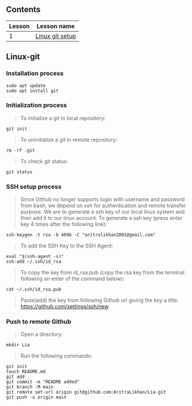 ## Contents
| Lesson | Lesson name |
| ------------- | ------------- |
| 1 | [Linux git setup](https://github.com/AritraLikhan/Lia/README.md#Linux-git) |

## Linux-git
### Installation process

```
sudo apt update
sudo apt install git
```
### Initialization process
>To initialize a git in local repository:
```
git init
```
>To uninitialize a git in remote repository:
```
rm -rf .git
```
>To check git status:
```
git status
```

### SSH setup process
> Since Github no longer supports login with username and password from bash, we depend on ssh for authentication and remote transfer purpose. We are to generate a ssh key of our local linux system and then add it to our linux account.
>To generate a ssh key (press enter key 4 times after the following line):
```
ssh-keygen -t rsa -b 4096 -C "aritralikhan2001@gmail.com"
```
>To add the SSH Key to the SSH Agent:
```
eval "$(ssh-agent -s)"
ssh-add ~/.ssh/id_rsa
```
>To copy the key from id_rsa.pub (copy the rsa key from the terminal following an enter of the command below):
```
cat ~/.ssh/id_rsa.pub
```
>Paste(add) the key from following Github url giving the key a title: 
https://github.com/settings/ssh/new

### Push to remote Github
> Open a directory:
```
mkdir Lia
```
>Run the following commands:
```
git init
touch README.md
git add .
git commit -m "README added" 
git branch -M main
git remote set-url origin git@github.com:AritraLikhan/Lia.git
git push -u origin main
```

